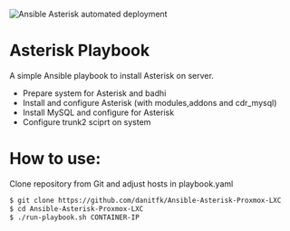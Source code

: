 ![Ansible Asterisk automated deployment](https://upload.wikimedia.org/wikipedia/en/thumb/e/e4/Asterisk_Logo.svg/1200px-Asterisk_Logo.svg.png)
# Asterisk Playbook

A simple Ansible playbook to install Asterisk on server.


- Prepare system for Asterisk and badhi
- Install and configure Asterisk (with modules,addons and cdr_mysql)
- Install MySQL and configure for Asterisk
- Configure trunk2 sciprt on system

# How to use:
Clone repository from Git and adjust hosts in playbook.yaml

```sh
$ git clone https://github.com/danitfk/Ansible-Asterisk-Proxmox-LXC
$ cd Ansible-Asterisk-Proxmox-LXC
$ ./run-playbook.sh CONTAINER-IP
```

